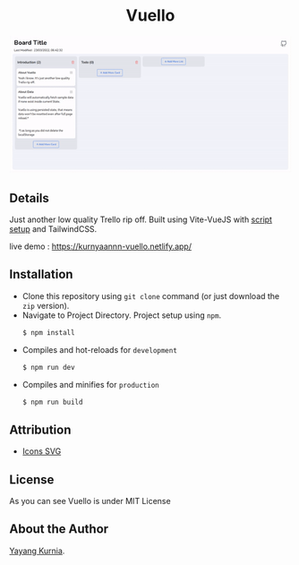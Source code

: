 <h1 align="center">Vuello</h1>

<p align="center">
  <img src="https://github.com/kurnyaannn/vuello/blob/master/public/vuello.gif?raw=true">
</p>

## Details

Just another low quality Trello rip off. Built using Vite-VueJS with <a href="https://vuejs.org/api/sfc-script-setup.html">script setup</a> and TailwindCSS.

live demo : https://kurnyaannn-vuello.netlify.app/

## Installation

- Clone this repository using `git clone` command (or just download the `zip` version).
- Navigate to Project Directory. Project setup using `npm`.
  ```bash
  $ npm install
  ```
- Compiles and hot-reloads for `development`
  ```bash
  $ npm run dev
  ```
- Compiles and minifies for `production`
  ```bash
  $ npm run build
  ```
## Attribution

- [Icons SVG](https://feathericons.com)

## License

As you can see Vuello is under MIT License

## About the Author

<a href="http://facebook.com/y21kurnia">Yayang Kurnia</a>.
